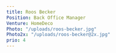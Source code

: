 ```yaml
---
title: Roos Becker
Position: Back Office Manager
Venture: HomeDeco
Photo: "/uploads/roos-becker.jpg"
Photo2x: "/uploads/roos-becker@2x.jpg"
prio: 4
---
```


